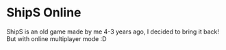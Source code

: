 <h1>ShipS Online</h1>

ShipS is an old game made by me 4-3 years ago, I decided to bring it back!
But with online multiplayer mode :D
